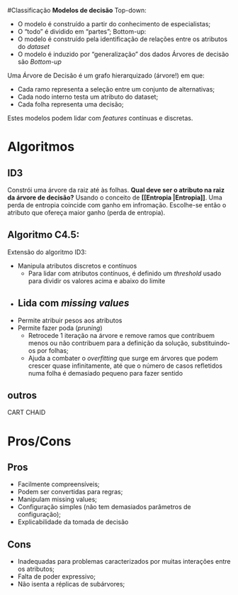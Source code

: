 #Classificação 
**Modelos de decisão**
Top-down:
- O modelo é construído a partir do conhecimento de especialistas;
- O “todo” é dividido em “partes”;
Bottom-up:
- O modelo é construído pela identificação de relações entre os atributos do *dataset*
- O modelo é induzido por “generalização” dos dados
Árvores de decisão são *Bottom-up*

Uma Árvore de Decisão é um grafo hierarquizado (árvore!) em que:
- Cada ramo representa a seleção entre um conjunto de alternativas;
- Cada nodo interno testa um atributo do dataset;
- Cada folha representa uma decisão;

Estes modelos podem lidar com *features* contínuas e discretas. 
# Algoritmos
## ID3
Constrói uma árvore da raiz até às folhas.
**Qual deve ser o atributo na raiz da árvore de decisão?**
Usando o conceito de **[[Entropia |Entropia]]**.
Uma perda de entropia coincide com ganho em infromação. Escolhe-se então o atributo que ofereça maior ganho (perda de entropia).

## Algoritmo C4.5:
Extensão do algoritmo ID3:
- Manipula atributos discretos e contínuos
	- Para lidar com atributos contínuos, é definido um *threshold* usado para dividir os valores acima e abaixo do limite
- Lida com *missing values*
	- 
- Permite atribuir pesos aos atributos
- Permite fazer poda (*pruning*)
	- Retrocede 1 iteração na árvore e remove ramos que contribuem menos ou não contribuem para a definição da solução, substituindo-os por folhas;
	- Ajuda a combater o *overfitting* que surge em árvores que podem crescer quase infinitamente, até que o número de casos refletidos numa folha é demasiado pequeno para fazer sentido
## outros
CART
CHAID

# Pros/Cons
## Pros
- Facilmente compreensíveis;
- Podem ser convertidas para regras;
- Manipulam missing values;
- Configuração simples (não tem demasiados parâmetros de configuração);
- Explicabilidade da tomada de decisão

## Cons
- Inadequadas para problemas caracterizados por muitas interações entre os atributos;
- Falta de poder expressivo;
- Não isenta a réplicas de subárvores;